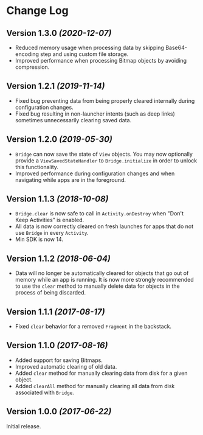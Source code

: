 Change Log
==========

Version 1.3.0 *(2020-12-07)*
----------------------------

 * Reduced memory usage when processing data by skipping Base64-encoding step and using custom file storage.
 * Improved performance when processing Bitmap objects by avoiding compression.

Version 1.2.1 *(2019-11-14)*
----------------------------

 * Fixed bug preventing data from being properly cleared internally during configuration changes.
 * Fixed bug resulting in non-launcher intents (such as deep links) sometimes unnecessarily clearing saved data.

Version 1.2.0 *(2019-05-30)*
----------------------------

 * `Bridge` can now save the state of `View` objects. You may now optionally provide a `ViewSavedStateHandler` to `Bridge.initialize` in order to unlock this functionality.
 * Improved performance during configuration changes and when navigating while apps are in the foreground.

Version 1.1.3 *(2018-10-08)*
----------------------------

 * `Bridge.clear` is now safe to call in `Activity.onDestroy` when "Don't Keep Activities" is enabled.
 * All data is now correctly cleared on fresh launches for apps that do not use `Bridge` in every `Activity`.
 * Min SDK is now 14.

Version 1.1.2 *(2018-06-04)*
----------------------------

 * Data will no longer be automatically cleared for objects that go out of memory while an app is running. It is now more strongly recommended to use the `clear` method to manually delete data for objects in the process of being discarded.

Version 1.1.1 *(2017-08-17)*
----------------------------

 * Fixed `clear` behavior for a removed `Fragment` in the backstack.

Version 1.1.0 *(2017-08-16)*
----------------------------

 * Added support for saving Bitmaps.
 * Improved automatic clearing of old data.
 * Added `clear` method for manually clearing data from disk for a given object.
 * Added `clearAll` method for manually clearing all data from disk associated with `Bridge`.

Version 1.0.0 *(2017-06-22)*
----------------------------

Initial release.
